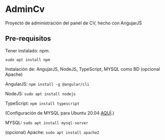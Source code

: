 # AdminCv

Proyecto de administración del panel de CV, hecho con AngujarJS

## Pre-requisitos

Tener instalado: npm.

`sudo apt install npm`

Instalación de: AngujarJS, NodeJS, TypeScript, MYSQL como BD (opcional Apache)

AngularJS: `npm install -g @angular/cli`

NodeJS: `sudo apt install nodejs`

TypeScript: `npm install typescript`


(Configuración de MYSQL para Ubuntu 20.04 [AQUÍ](https://www.digitalocean.com/community/tutorials/how-to-install-mysql-on-ubuntu-20-04-es "Configuración MYSQL").)



MYSQL: `sudo apt install mysql-server`

(opcional)
Apache: `sudo apt install apache2`
